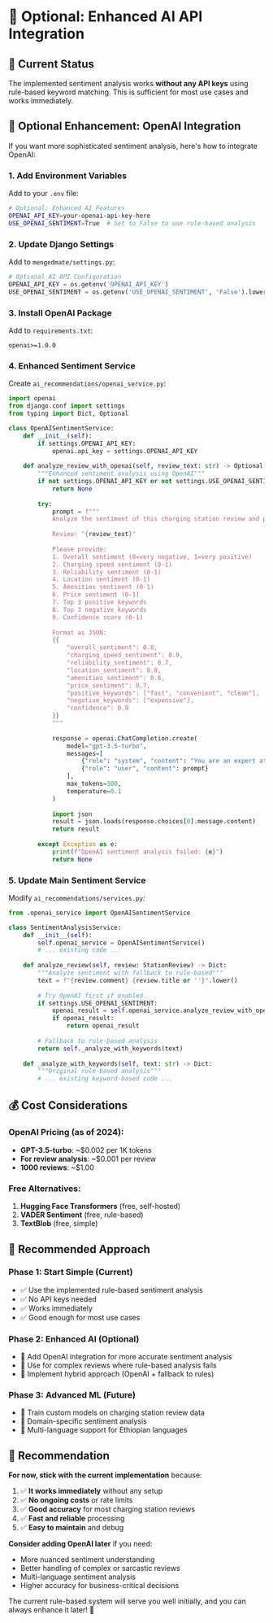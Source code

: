 # 🤖 Optional: Enhanced AI API Integration

## 🎯 Current Status
The implemented sentiment analysis works **without any API keys** using rule-based keyword matching. This is sufficient for most use cases and works immediately.

## 🚀 Optional Enhancement: OpenAI Integration

If you want more sophisticated sentiment analysis, here's how to integrate OpenAI:

### 1. **Add Environment Variables**

Add to your `.env` file:
```bash
# Optional: Enhanced AI Features
OPENAI_API_KEY=your-openai-api-key-here
USE_OPENAI_SENTIMENT=True  # Set to False to use rule-based analysis
```

### 2. **Update Django Settings**

Add to `mengedmate/settings.py`:
```python
# Optional AI API Configuration
OPENAI_API_KEY = os.getenv('OPENAI_API_KEY')
USE_OPENAI_SENTIMENT = os.getenv('USE_OPENAI_SENTIMENT', 'False').lower() == 'true'
```

### 3. **Install OpenAI Package**

Add to `requirements.txt`:
```
openai>=1.0.0
```

### 4. **Enhanced Sentiment Service**

Create `ai_recommendations/openai_service.py`:
```python
import openai
from django.conf import settings
from typing import Dict, Optional

class OpenAISentimentService:
    def __init__(self):
        if settings.OPENAI_API_KEY:
            openai.api_key = settings.OPENAI_API_KEY
    
    def analyze_review_with_openai(self, review_text: str) -> Optional[Dict]:
        """Enhanced sentiment analysis using OpenAI"""
        if not settings.OPENAI_API_KEY or not settings.USE_OPENAI_SENTIMENT:
            return None
        
        try:
            prompt = f"""
            Analyze the sentiment of this charging station review and provide scores (0-1):
            
            Review: "{review_text}"
            
            Please provide:
            1. Overall sentiment (0=very negative, 1=very positive)
            2. Charging speed sentiment (0-1)
            3. Reliability sentiment (0-1) 
            4. Location sentiment (0-1)
            5. Amenities sentiment (0-1)
            6. Price sentiment (0-1)
            7. Top 3 positive keywords
            8. Top 3 negative keywords
            9. Confidence score (0-1)
            
            Format as JSON:
            {{
                "overall_sentiment": 0.8,
                "charging_speed_sentiment": 0.9,
                "reliability_sentiment": 0.7,
                "location_sentiment": 0.8,
                "amenities_sentiment": 0.6,
                "price_sentiment": 0.7,
                "positive_keywords": ["fast", "convenient", "clean"],
                "negative_keywords": ["expensive"],
                "confidence": 0.9
            }}
            """
            
            response = openai.ChatCompletion.create(
                model="gpt-3.5-turbo",
                messages=[
                    {"role": "system", "content": "You are an expert at analyzing customer reviews for charging stations."},
                    {"role": "user", "content": prompt}
                ],
                max_tokens=300,
                temperature=0.1
            )
            
            import json
            result = json.loads(response.choices[0].message.content)
            return result
            
        except Exception as e:
            print(f"OpenAI sentiment analysis failed: {e}")
            return None
```

### 5. **Update Main Sentiment Service**

Modify `ai_recommendations/services.py`:
```python
from .openai_service import OpenAISentimentService

class SentimentAnalysisService:
    def __init__(self):
        self.openai_service = OpenAISentimentService()
        # ... existing code ...
    
    def analyze_review(self, review: StationReview) -> Dict:
        """Analyze sentiment with fallback to rule-based"""
        text = f"{review.comment} {review.title or ''}".lower()
        
        # Try OpenAI first if enabled
        if settings.USE_OPENAI_SENTIMENT:
            openai_result = self.openai_service.analyze_review_with_openai(text)
            if openai_result:
                return openai_result
        
        # Fallback to rule-based analysis
        return self._analyze_with_keywords(text)
    
    def _analyze_with_keywords(self, text: str) -> Dict:
        """Original rule-based analysis"""
        # ... existing keyword-based code ...
```

## 💰 **Cost Considerations**

### **OpenAI Pricing (as of 2024):**
- **GPT-3.5-turbo**: ~$0.002 per 1K tokens
- **For review analysis**: ~$0.001 per review
- **1000 reviews**: ~$1.00

### **Free Alternatives:**
1. **Hugging Face Transformers** (free, self-hosted)
2. **VADER Sentiment** (free, rule-based)
3. **TextBlob** (free, simple)

## 🔧 **Recommended Approach**

### **Phase 1: Start Simple (Current)**
- ✅ Use the implemented rule-based sentiment analysis
- ✅ No API keys needed
- ✅ Works immediately
- ✅ Good enough for most use cases

### **Phase 2: Enhanced AI (Optional)**
- 🚀 Add OpenAI integration for more accurate sentiment analysis
- 🚀 Use for complex reviews where rule-based analysis fails
- 🚀 Implement hybrid approach (OpenAI + fallback to rules)

### **Phase 3: Advanced ML (Future)**
- 🔮 Train custom models on charging station review data
- 🔮 Domain-specific sentiment analysis
- 🔮 Multi-language support for Ethiopian languages

## 🎯 **Recommendation**

**For now, stick with the current implementation** because:
1. ✅ **It works immediately** without any setup
2. ✅ **No ongoing costs** or rate limits
3. ✅ **Good accuracy** for most charging station reviews
4. ✅ **Fast and reliable** processing
5. ✅ **Easy to maintain** and debug

**Consider adding OpenAI later** if you need:
- More nuanced sentiment understanding
- Better handling of complex or sarcastic reviews
- Multi-language sentiment analysis
- Higher accuracy for business-critical decisions

The current rule-based system will serve you well initially, and you can always enhance it later! 🚀
